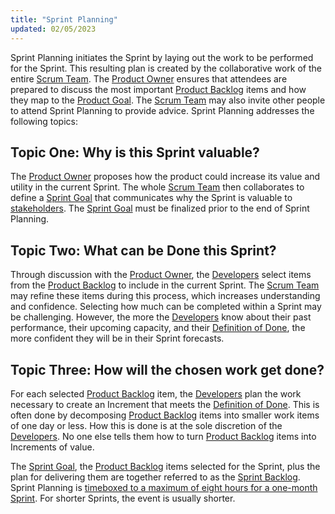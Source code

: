 ```yaml
---
title: "Sprint Planning"
updated: 02/05/2023
---
```


Sprint Planning initiates the Sprint by laying out the work to be performed for the Sprint. This resulting plan is created by the collaborative work of the entire [Scrum Team](/guides/scrum/team/).
The [Product Owner](/guides/scrum/team/po) ensures that attendees are prepared to discuss the most important [Product Backlog](/guides/scrum/artifacts/pbl) items and how they map to the [Product Goal](/guides/scrum/artifacts/pbl#commitment-product-goal). The [Scrum Team](/guides/scrum/team/) may also invite other people to attend Sprint Planning to provide advice.
Sprint Planning addresses the following topics:

## Topic One: Why is this Sprint valuable?

The [Product Owner](/guides/scrum/team/po) proposes how the product could increase its value and utility in the current Sprint. The whole [Scrum Team](/guides/scrum/team/) then collaborates to define a [Sprint Goal](/guides/scrum/artifacts/sbl#commitment-sprint-goal) that communicates why the Sprint is valuable to [stakeholders](/guides/scrum/stakeholders). The [Sprint Goal](/guides/scrum/artifacts/sbl#commitment-sprint-goal) must be finalized prior to the end of Sprint Planning.

## Topic Two: What can be Done this Sprint?

Through discussion with the [Product Owner](/guides/scrum/team/po), the [Developers](/guides/scrum/team/developers) select items from the [Product Backlog](/guides/scrum/artifacts/pbl) to include in the current Sprint. The [Scrum Team](/guides/scrum/team/) may refine these items during this process, which increases understanding and confidence.
Selecting how much can be completed within a Sprint may be challenging. However, the more the [Developers](/guides/scrum/team/developers) know about their past performance, their upcoming capacity, and their [Definition of Done](/guides/scrum/artifacts/increment), the more confident they will be in their Sprint forecasts.

## Topic Three: How will the chosen work get done?

For each selected [Product Backlog](/guides/scrum/artifacts/pbl) item, the [Developers](/guides/scrum/team/developers) plan the work necessary to create an Increment that meets the [Definition of Done](/guides/scrum/artifacts/increment). This is often done by decomposing [Product Backlog](/guides/scrum/artifacts/pbl) items into smaller work items of one day or less. How this is done is at the sole discretion of the [Developers](/guides/scrum/team/developers). No one else tells them how to turn [Product Backlog](/guides/scrum/artifacts/pbl) items into Increments of value.

The [Sprint Goal](/guides/scrum/artifacts/sbl#commitment-sprint-goal), the [Product Backlog](/guides/scrum/artifacts/pbl) items selected for the Sprint, plus the plan for delivering them are together referred to as the [Sprint Backlog](/guides/scrum/artifacts/sbl).
Sprint Planning is [timeboxed to a maximum of eight hours for a one-month Sprint](../timeboxes). For shorter Sprints, the event is usually shorter.

